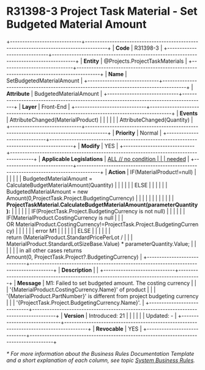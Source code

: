 ﻿---
erp.type: front-end-business-rule
erp.entity: Projects.ProjectTaskMaterials
---

# R31398-3 Project Task Material - Set Budgeted Material Amount
+-----------------------------+---------------------------------------------------------------------------------------+
| **Code**                    | R31398-3                                                                              |
+-----------------------------+---------------------------------------------------------------------------------------+
| **Entity**                  | @Projects.ProjectTaskMaterials                                                        |
+-----------------------------+---------------------------------------------------------------------------------------+
| **Name**                    | SetBudgetedMaterialAmount                                                             |
+-----------------------------+---------------------------------------------------------------------------------------+
| **Attribute**               | BudgetedMaterialAmount                                                                |
+-----------------------------+---------------------------------------------------------------------------------------+
| **Layer**                   | Front-End                                                                             |
+-----------------------------+---------------------------------------------------------------------------------------+
| **Events**                  | AttributeChanged(MaterialProduct)                                                     |
|                             |                                                                                       |
|                             | AttributeChanged(Quantity)                                                            |
+-----------------------------+---------------------------------------------------------------------------------------+
| **Priority**                | Normal                                                                                |
+-----------------------------+---------------------------------------------------------------------------------------+
| **Modify**                  | YES                                                                                   |
+-----------------------------+---------------------------------------------------------------------------------------+
| **Applicable Legislations** | [ALL // no condition                                                                  |
|                             | needed](xref:applicable-legislations)                                                 |
+-----------------------------+---------------------------------------------------------------------------------------+
| **Action**                  | IF(MaterialProduct!=null)                                                             |
|                             |                                                                                       |
|                             | BudgetedMaterialAmount = CalculateBudgetMaterialAmount(Quantity)                      |
|                             |                                                                                       |
|                             | ELSE                                                                                  |
|                             |                                                                                       |
|                             | BudgetedMaterialAmount = new Amount(0,ProjectTask.Project.BudgetingCurrency)          |
|                             |                                                                                       |
|                             |                                                                                       |
|                             |                                                                                       |
|                             | **ProjectTaskMaterial.CalculateBudgetMaterialAmount(parameterQuantity):**             |
|                             |                                                                                       |
|                             | IF(ProjectTask.Project.BudgetingCurrency is not null)                                 |
|                             |                                                                                       |
|                             | IF(MaterialProduct.CostingCurrency is null                                            |
|                             | OR MaterialProduct.CostingCurrency!=ProjectTask.Project.BudgetingCurrency)            |
|                             |                                                                                       |
|                             | error M1                                                                              |
|                             |                                                                                       |
|                             | ELSE                                                                                  |
|                             |                                                                                       |
|                             | return (MaterialProduct.StandardPricePerLot /                                         |
|                             | MaterialProduct.StandardLotSizeBase.Value) \* parameterQuantity.Value;                |
|                             |                                                                                       |
|                             | in all other cases returns Amount(0, ProjectTask.Project?.BudgetingCurrency)          |
+-----------------------------+---------------------------------------------------------------------------------------+
| **Description**             |                                                                                       |
+-----------------------------+---------------------------------------------------------------------------------------+
| **Message**                 | M1: Failed to set budgeted amount. The costing currency                               |
|                             | \'{MaterialProduct.CostingCurrency.Name}\' of product                                 |
|                             | \'{MaterialProduct.PartNumber}\' is different from project budgeting currency         |
|                             | \'{ProjectTask.Project.BudgetingCurrency.Name}\'.                                     |
+-----------------------------+---------------------------------------------------------------------------------------+
| **Version**                 | Introduced: 21                                                                        |
|                             |                                                                                       |
|                             | Updated: -                                                                            |
+-----------------------------+---------------------------------------------------------------------------------------+
| **Revocable**               | YES                                                                                   |
+-----------------------------+---------------------------------------------------------------------------------------+

*\* For more information about the Business Rules Documentation Template and a short explanation of each column, see
topic [System Business Rules](../templates/template-description-system-business-rules.md).*
